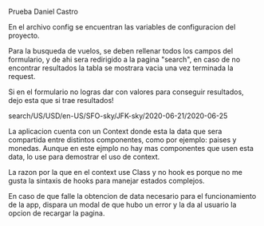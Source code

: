 Prueba Daniel Castro

En el archivo config se encuentran las variables de configuracion del proyecto.

Para la busqueda de vuelos, se deben rellenar todos los campos del formulario, y de ahi sera redirigido a la pagina "search",
en caso de no encontrar resultados la tabla se mostrara vacia una vez terminada la request.

Si en el formulario no logras dar con valores para conseguir resultados, dejo esta que si trae resultados!

search/US/USD/en-US/SFO-sky/JFK-sky/2020-06-21/2020-06-25

La aplicacion cuenta con un Context donde esta la data que sera compartida entre distintos componentes, como por ejemplo: paises y monedas.
Aunque en este ejmplo no hay mas componentes que usen esta data, lo use para demostrar el uso de context.

La razon por la que en el context use Class y no hook es porque no me gusta la sintaxis de hooks para manejar estados complejos.

En caso de que falle la obtencion de data necesario para el funcionamiento de la app, dispara un modal de que hubo un error y la da al usuario la opcion de recargar la pagina.